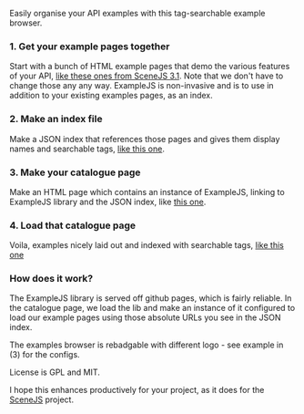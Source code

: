 Easily organise your API examples with this tag-searchable example browser.

### 1. Get your example pages together
Start with a bunch of HTML example pages that demo the various features of your API,
[like these ones from SceneJS 3.1](https://github.com/xeolabs/scenejs/tree/V3.1/examples/ex). Note that we don't have to
change those any any way. ExampleJS is non-invasive and is to use in addition to your existing examples pages, as an index.

### 2. Make an index file
Make a JSON index that references those pages and gives them display names and searchable tags,
 [like this one](https://github.com/xeolabs/scenejs/blob/V3.1/examples/ex/index.json).

### 3. Make your catalogue page
Make an HTML page which contains an instance of ExampleJS, linking to ExampleJS library and the JSON index, like
[this one](https://github.com/xeolabs/scenejs/blob/V3.1/examples.html).

### 4. Load that catalogue page
Voila, examples nicely laid out and indexed with searchable tags, [like this one](http://scenejs.org/examples.html)

### How does it work?
The ExampleJS library is served off github pages, which is fairly reliable. In the catalogue page, we load the lib and
make an instance of it configured to load our example pages using those absolute URLs you see in the JSON index.

The examples browser is rebadgable with different logo - see example in (3) for the configs.

License is GPL and MIT.

I hope this enhances productively for your project, as it does for the [SceneJS](http://scenejs.org) project.